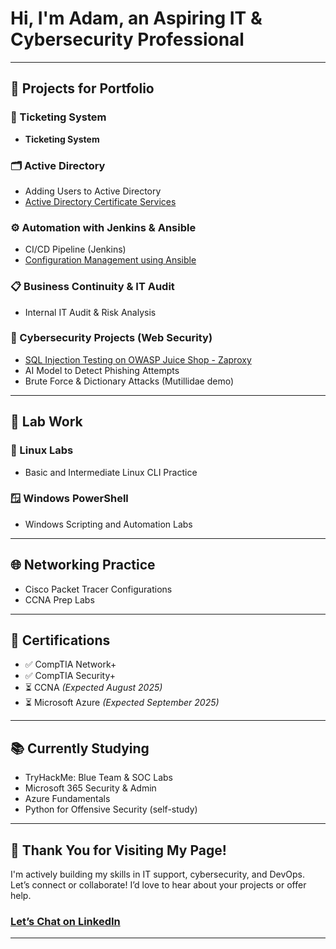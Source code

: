 # Hi, I'm Adam, an **Aspiring IT & Cybersecurity Professional** 

---

## 🔧 Projects for Portfolio

### 📝 Ticketing System
- **Ticketing System** 

### 🗂️ Active Directory
- Adding Users to Active Directory
- [Active Directory Certificate Services](https://github.com/adamegomez/Active-Directory-Cert-Service)

### ⚙️ Automation with Jenkins & Ansible
- CI/CD Pipeline (Jenkins)
- [Configuration Management using Ansible](https://github.com/adamegomez/Ansible-Use-Cases/tree/main)

### 📋 Business Continuity & IT Audit
- Internal IT Audit & Risk Analysis

### 🔐 Cybersecurity Projects (Web Security)
- [SQL Injection Testing on OWASP Juice Shop - Zaproxy](https://github.com/adamegomez/SQL-Injection-Testing-on-OWASP-Juice-Shop)
- AI Model to Detect Phishing Attempts
- Brute Force & Dictionary Attacks (Mutillidae demo)

---

## 🧪 Lab Work

### 🐧 Linux Labs
- Basic and Intermediate Linux CLI Practice

### 🪟 Windows PowerShell
- Windows Scripting and Automation Labs

---

## 🌐 Networking Practice

- Cisco Packet Tracer Configurations
- CCNA Prep Labs

---

## 📜 Certifications

- ✅ CompTIA Network+
- ✅ CompTIA Security+
- ⏳ CCNA *(Expected August 2025)*
- ⏳ Microsoft Azure *(Expected September 2025)*

---

## 📚 Currently Studying

- TryHackMe: Blue Team & SOC Labs
- Microsoft 365 Security & Admin
- Azure Fundamentals
- Python for Offensive Security (self-study)

---

## 👋 Thank You for Visiting My Page!

I'm actively building my skills in IT support, cybersecurity, and DevOps.  
Let’s connect or collaborate! I’d love to hear about your projects or offer help.

### [Let’s Chat on LinkedIn](https:www.linkedin.com/in/adam-gomez-3619a1243)  

---

